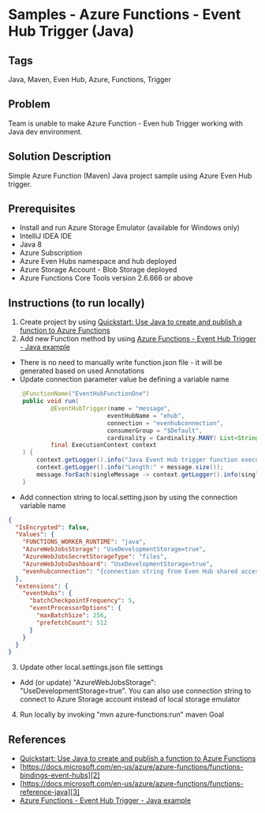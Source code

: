 # Samples - Azure Functions - Event Hub Trigger (Java)

## Tags
Java, Maven, Even Hub, Azure, Functions, Trigger

## Problem
Team is unable to make Azure Function - Even hub Trigger working with Java dev environment. 

## Solution Description

Simple Azure Function (Maven) Java project sample using Azure Even Hub trigger.

## Prerequisites

- Install and run Azure Storage Emulator (available for Windows only)
- IntelliJ IDEA IDE
- Java 8
- Azure Subscription
- Azure Even Hubs namespace and hub deployed
- Azure Storage Account - Blob Storage deployed
- Azure Functions Core Tools version 2.6.666 or above

## Instructions (to run locally)

1) Create project by using [Quickstart: Use Java to create and publish a function to Azure Functions][1]
2) Add new Function method by using [Azure Functions - Event Hub Trigger - Java example][4]

- There is no need to manually write function.json file - it will be generated based on used Annotations
- Update connection parameter value be defining a variable name 

```java
    @FunctionName("EventHubFunctionOne")
    public void run(
            @EventHubTrigger(name = "message",
                            eventHubName = "ehub",
                            connection = "evenhubconnection",
                            consumerGroup = "$Default",
                            cardinality = Cardinality.MANY) List<String> message,
            final ExecutionContext context
    ) {
        context.getLogger().info("Java Event Hub trigger function executed.");
        context.getLogger().info("Length:" + message.size());
        message.forEach(singleMessage -> context.getLogger().info(singleMessage));
    }
```

- Add connection string to local.setting.json by using the connection variable name

```json
{
  "IsEncrypted": false,
  "Values": {
    "FUNCTIONS_WORKER_RUNTIME": "java",
    "AzureWebJobsStorage": "UseDevelopmentStorage=true",
    "AzureWebJobsSecretStorageType": "files",
    "AzureWebJobsDashboard": "UseDevelopmentStorage=true",
    "evenhubconnection": "{connection string from Even Hub shared access policies Azure Portal page}"
  },
  "extensions": {
    "eventHubs": {
      "batchCheckpointFrequency": 5,
      "eventProcessorOptions": {
        "maxBatchSize": 256,
        "prefetchCount": 512
      }
    }
  }
}
```

3) Update other local.settings.json file settings

- Add (or update) "AzureWebJobsStorage": "UseDevelopmentStorage=true". You can also use connection string to connect to Azure Storage account instead of local storage emulator

4) Run locally by invoking "mvn azure-functions:run" maven Goal

## References
- [Quickstart: Use Java to create and publish a function to Azure Functions][1]
- [https://docs.microsoft.com/en-us/azure/azure-functions/functions-bindings-event-hubs][2] 
- [https://docs.microsoft.com/en-us/azure/azure-functions/functions-reference-java][3]
- [Azure Functions - Event Hub Trigger - Java example][4]

[1]: https://docs.microsoft.com/en-us/azure/azure-functions/functions-create-first-java-maven
[2]: https://docs.microsoft.com/en-us/azure/azure-functions/functions-bindings-event-hubs
[3]: https://docs.microsoft.com/en-us/azure/azure-functions/functions-reference-java
[4]: https://docs.microsoft.com/en-us/azure/azure-functions/functions-bindings-event-hubs#trigger---java-example 

